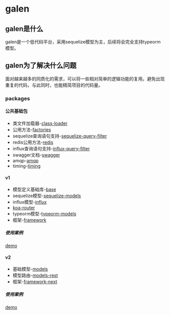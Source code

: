 # galen

## galen是什么

galen是一个低代码平台，采用sequelize模型为主，后续将会完全支持typeorm模型。

## galen为了解决什么问题

面对越来越多的同质化的需求，可以将一些相对简单的逻辑功能的复用。避免出现重复的代码，与此同时，也能精简项目的代码量。

### packages

#### 公共基础包

- 类文件加载器-[class-loader](https://github.com/AlfieriChou/galen/tree/master/packages/class-loader)
- 公用方法-[factories](https://github.com/AlfieriChou/galen/tree/master/packages/factories)
- sequelize查询语句支持-[sequelize-query-filter](https://github.com/AlfieriChou/galen/tree/master/packages/sequelize-query-filter)
- redis公用方法-[redis](https://github.com/AlfieriChou/galen/tree/master/packages/redis)
- influx查询语句支持-[influx-query-filter](https://github.com/AlfieriChou/galen/tree/master/packages/influx-query-filter)
- swagger文档-[swagger](https://github.com/AlfieriChou/galen/tree/master/packages/swagger)
- amqp-[amqp](https://github.com/AlfieriChou/galen/tree/master/packages/amqp)
- timing-[timing](https://github.com/AlfieriChou/galen/tree/master/packages/timing)

#### v1

- 模型定义基础库-[base](https://github.com/AlfieriChou/galen/tree/master/packages/base)
- sequelize模型-[sequelize-models](https://github.com/AlfieriChou/galen/tree/master/packages/sequelize-models)
- influx模型-[influx](https://github.com/AlfieriChou/galen/tree/master/packages/influx)
- [koa-router](https://github.com/AlfieriChou/galen/tree/master/packages/koa-router)
- typeorm模型-[typeorm-models](https://github.com/AlfieriChou/galen/tree/master/packages/typeorm-models)
- 框架-[framework](https://github.com/AlfieriChou/galen/tree/master/packages/framework)

##### 使用案例

[demo](https://github.com/AlfieriChou/galen-demo)

#### v2

- 基础模型-[models](https://github.com/AlfieriChou/galen/tree/master/packages/models)
- 模型路由-[models-rest](https://github.com/AlfieriChou/galen/tree/master/packages/models-rest)
- 框架-[framework-next](https://github.com/AlfieriChou/galen/tree/master/packages/framework-next)

##### 使用案例

[demo](https://github.com/AlfieriChou/galen-demo-next/tree/develop)
